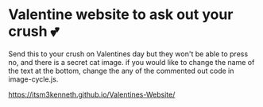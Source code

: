 # Valentine website to ask out your crush 💕

Send this to your crush on Valentines day but they won't be able to press no, and there is a secret cat image. if you would like to change the name of the text at the bottom, change the any of the commented out code in image-cycle.js.

https://itsm3kenneth.github.io/Valentines-Website/